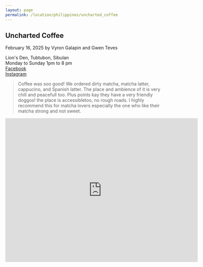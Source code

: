 ```yaml
---
layout: page
permalink: /location/philippines/uncharted_coffee
---
```



<div id="Location" style="display:none;" class="Philippines"></div>
<div class="container">     
  <article class="blog-post">
    <h2 class="display-5 link-body-emphasis mb-1">Uncharted Coffee</h2>
    <p class="blog-post-meta">
      February 16, 2025 by <!-- <a href="#"> --> Vyron Galapin and Gwen Teves <!--</a>-->
      <div class="business-info">
        <div class="info-item">
            <i class="fas fa-map-marker-alt"></i>
            <span>Lion's Den, Tubtubon, Sibulan</span>
        </div>
        <div class="info-item">
            <i class="far fa-clock"></i>
            <span>Monday to Sunday 1pm to 8 pm</span>
        </div>
        <div class="info-item">
            <i class="fab fa-facebook"></i>
            <a href="https://www.facebook.com/share/1YD5M9j2ne/?mibextid=wwXIfr" target="_blank">Facebook</a>
        </div>
        <div class="info-item">
            <i class="fab fa-instagram"></i>
            <a href="https://www.instagram.com/unchartedcoffeedgte?igsh=MWJmb3JnNG44OGkwag==" target="_blank">Instagram</a>
        </div>
      </div>
    </p>
    <blockquote class="blockquote">
      <p>Coffee was soo good! We ordered dirty matcha, matcha latter, cappucino, and Spanish latter. The place and ambience of it is very chill and peacefull too. Plus points kay they have a very friendly doggos! the place is accessibletoo, no rough roads. I highly recommend this for matcha lovers especially the one who like their matcha strong and not sweet.</p>
    </blockquote>
    <div>
      <a href="https://maps.app.goo.gl/wPVrUbwKyfCNaYR28" target="_blank">
        <div id="map-tile">
          <iframe src="https://www.google.com/maps/embed?pb=!1m18!1m12!1m3!1d3936.949705254048!2d123.27506897375623!3d9.337718384082702!2m3!1f0!2f0!3f0!3m2!1i1024!2i768!4f13.1!3m3!1m2!1s0x33ab6f03b62a2337%3A0xc6f3a2006a9c6ef3!2sUncharted%20Coffee%20Dumaguete!5e0!3m2!1sen!2sph!4v1740201359256!5m2!1sen!2sph" width="600" height="450" style="border:0;" allowfullscreen="" loading="lazy" referrerpolicy="no-referrer-when-downgrade"></iframe>
        </div>
        </a>
    </div>
  </article>
</div>
